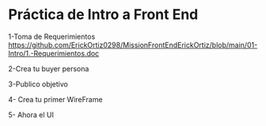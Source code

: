 
# Práctica de Intro a Front End

1-Toma de Requerimientos 
https://github.com/ErickOrtiz0298/MissionFrontEndErickOrtiz/blob/main/01-Intro/1.-Requerimientos.doc

2-Crea tu buyer persona 

3-Publico objetivo 

4- Crea tu primer WireFrame

5- Ahora el UI
